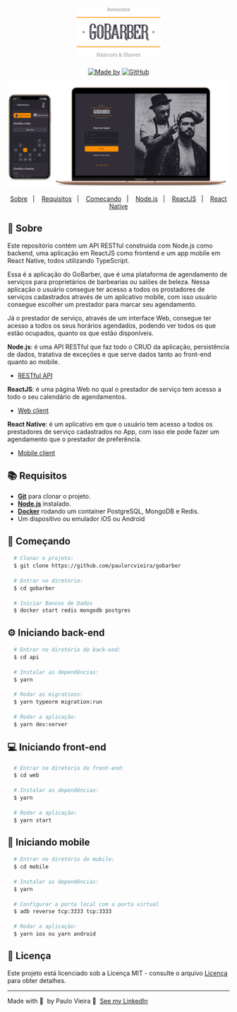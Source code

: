 <h1 align="center">
	<img alt="GoStack" src=".github/logo.svg" width="190px" />
</h1>

<p align="center">
	<a href="https://www.linkedin.com/in/paulorcvieira/" target="_blank" rel="noopener noreferrer"><img alt="Made by" src="https://img.shields.io/badge/made%20by-Paulo%20Vieira-%23FF9000"></a>
  <a href="https://github.com/paulorcvieira/gobarber/blob/master/README.md"><img alt="GitHub" src="https://img.shields.io/github/license/paulorcvieira/gobarber?color=%23FF9000"></a>
</p>

<img alt="Mockup" src=".github/mockup_ocggit.png">

<p align="center">
  <a href="#page_with_curl-sobre">Sobre</a>&nbsp;&nbsp;&nbsp;|&nbsp;&nbsp;&nbsp;
  <a href="#books-requisitos">Requisitos</a>&nbsp;&nbsp;&nbsp;|&nbsp;&nbsp;&nbsp;
  <a href="#rocket-começando">Começando</a>&nbsp;&nbsp;&nbsp;|&nbsp;&nbsp;&nbsp;
  <a href="#gear-iniciando-back-end">Node.js</a>&nbsp;&nbsp;&nbsp;|&nbsp;&nbsp;&nbsp;
  <a href="#computer-iniciando-front-end">ReactJS</a>&nbsp;&nbsp;&nbsp;|&nbsp;&nbsp;&nbsp;
  <a href="#iphone-iniciando-mobile">React Native</a>
</p>

## :page_with_curl: Sobre
Este repositório contém um API RESTful construida com Node.js como backend, uma aplicação em ReactJS como frontend e um app mobile em React Native, todos utilizando TypeScript.

Essa é a aplicação do GoBarber, que é uma plataforma de agendamento de serviços para proprietários de barbearias ou salões de beleza. Nessa aplicação o usuário consegue ter acesso a todos os prostadores de serviços cadastrados através de um aplicativo mobile, com isso usuário consegue escolher um prestador para marcar seu agendamento.

Já o prestador de serviço, através de um interface Web, consegue ter acesso a todos os seus horários agendados, podendo ver todos os que estão ocupados, quanto os que estão disponíveis.

**Node.js**: é uma API RESTful que faz todo o CRUD da aplicação, persistência de dados, tratativa de exceções e que serve dados tanto ao front-end quanto ao mobile.

- [RESTful API](https://github.com/paulorcvieira/gobarber/tree/master/api)

**ReactJS**: é uma página Web no qual o prestador de serviço tem acesso a todo o seu calendário de agendamentos.
- [Web client](https://github.com/paulorcvieira/gobarber/tree/master/web)

**React Native**: é um aplicativo em que o usuário tem acesso a todos os prestadores de serviço cadastrados no App, com isso ele pode fazer um agendamento que o prestador de preferência.
- [Mobile client](https://github.com/paulorcvieira/gobarber/tree/master/mobile)

## :books: Requisitos
- [**Git**](https://git-scm.com/) para clonar o projeto.
- [**Node.js**](https://nodejs.org/en/) instalado.
- [**Docker**](https://www.docker.com/) rodando um container PostgreSQL, MongoDB e Redis.
- Um dispositivo ou emulador iOS ou Android

## :rocket: Começando
``` bash
  # Clonar o projeto:
  $ git clone https://github.com/paulorcvieira/gobarber

  # Entrar no diretório:
  $ cd gobarber

  # Iniciar Bancos de Dados
  $ docker start redis mongodb postgres
```

## :gear: Iniciando back-end
```bash
  # Entrar no diretório do back-end:
  $ cd api

  # Instalar as dependências:
  $ yarn

  # Rodar as migrations:
  $ yarn typeorm migration:run

  # Rodar a aplicação:
  $ yarn dev:server
```

## :computer: Iniciando front-end
```bash
  # Entrar no diretório do front-end:
  $ cd web

  # Instalar as dependências:
  $ yarn

  # Rodar a aplicação:
  $ yarn start
```

## :iphone: Iniciando mobile
```bash
  # Entrar no diretório do mobile:
  $ cd mobile

  # Instalar as dependências:
  $ yarn

  # Configurar a porta local com a porta virtual
  $ adb reverse tcp:3333 tcp:3333

  # Rodar a aplicação:
  $ yarn ios ou yarn android
```

## 📝 Licença

Este projeto está licenciado sob a Licença MIT - consulte o arquivo [Licença](LICENSE) para obter detalhes.

---

Made with 💜 &nbsp;by Paulo Vieira 👋 &nbsp;[See my LinkedIn](https://www.linkedin.com/in/paulorcvieira/)
